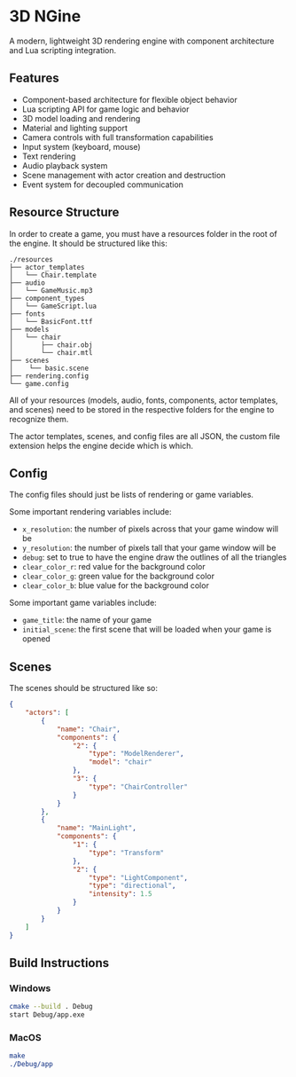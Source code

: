 # 3D NGine

A modern, lightweight 3D rendering engine with component architecture and Lua scripting integration.

## Features

- Component-based architecture for flexible object behavior
- Lua scripting API for game logic and behavior
- 3D model loading and rendering
- Material and lighting support
- Camera controls with full transformation capabilities
- Input system (keyboard, mouse)
- Text rendering
- Audio playback system
- Scene management with actor creation and destruction
- Event system for decoupled communication

## Resource Structure

In order to create a game, you must have a resources folder in the root of the engine. It should be structured like this:

    ./resources
    ├── actor_templates
    │   └── Chair.template
    ├── audio
    │   └── GameMusic.mp3
    ├── component_types
    │   └── GameScript.lua
    ├── fonts
    │   └── BasicFont.ttf
    ├── models
    │   └── chair
    │       ├── chair.obj
    │       └── chair.mtl
    ├── scenes
    │    └── basic.scene
    ├── rendering.config
    └── game.config

All of your resources (models, audio, fonts, components, actor templates, and scenes) need to be stored in the respective folders for the engine to recognize them.

The actor templates, scenes, and config files are all JSON, the custom file extension helps the engine decide which is which.

## Config

The config files should just be lists of rendering or game variables.

Some important rendering variables include:
- `x_resolution`: the number of pixels across that your game window will be
- `y_resolution`: the number of pixels tall that your game window will be
- `debug`: set to true to have the engine draw the outlines of all the triangles
- `clear_color_r`: red value for the background color
- `clear_color_g`: green value for the background color
- `clear_color_b`: blue value for the background color


Some important game variables include:
- `game_title`: the name of your game
- `initial_scene`: the first scene that will be loaded when your game is opened

## Scenes

The scenes should be structured like so:

```json
{
    "actors": [
        {
            "name": "Chair",
            "components": {
                "2": {
                    "type": "ModelRenderer",
                    "model": "chair"
                },
                "3": {
                    "type": "ChairController"
                }
            }
        },
        {
            "name": "MainLight",
            "components": {
                "1": {
                    "type": "Transform"
                },
                "2": {
                    "type": "LightComponent",
                    "type": "directional",
                    "intensity": 1.5
                }
            }
        }
    ]
}
```

## Build Instructions

### Windows
```bash
cmake --build . Debug
start Debug/app.exe
```

### MacOS
```cmake .
make
./Debug/app
```

